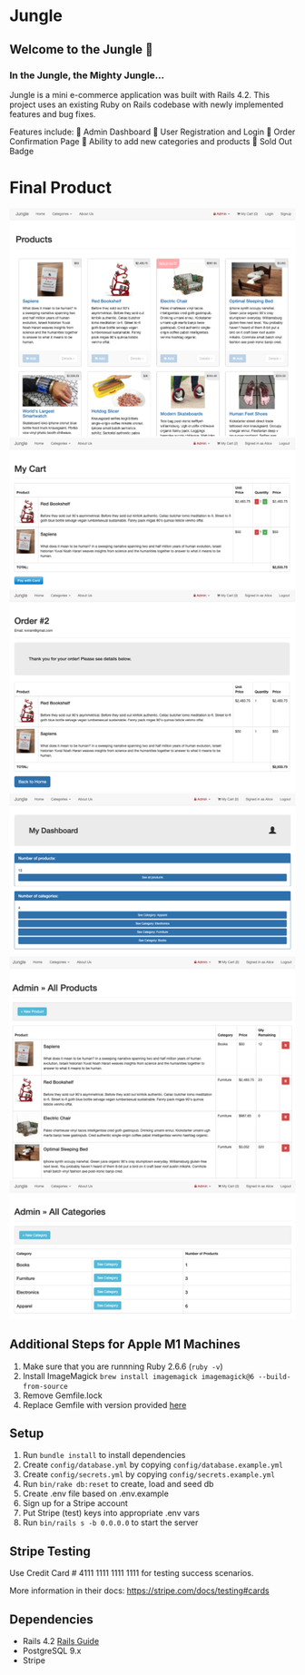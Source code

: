 # Jungle

## Welcome to the Jungle 🦧

### In the Jungle, the Mighty Jungle... 

Jungle is a mini e-commerce application was built with Rails 4.2. This project uses an existing Ruby on Rails codebase with newly implemented features and bug fixes.

Features include:
🛒 Admin Dashboard
🛒 User Registration and Login
🛒 Order Confirmation Page
🛒 Ability to add new categories and products
🛒 Sold Out Badge

# Final Product

!["Homepage"](/docs/homepage.png)
!["My Cart"](/docs/my-cart.png)
!["Order Confirmation"](/docs/orders-confirm.png)
!["Admin Dashboard"](/docs/admin-dash.png)
!["Products Dashboard"](/docs/products-dash.png)
!["Categories Dashboard"](/docs/categories-dash.png)

## Additional Steps for Apple M1 Machines

1. Make sure that you are runnning Ruby 2.6.6 (`ruby -v`)
1. Install ImageMagick `brew install imagemagick imagemagick@6 --build-from-source`
2. Remove Gemfile.lock
3. Replace Gemfile with version provided [here](https://gist.githubusercontent.com/FrancisBourgouin/831795ae12c4704687a0c2496d91a727/raw/ce8e2104f725f43e56650d404169c7b11c33a5c5/Gemfile)

## Setup

1. Run `bundle install` to install dependencies
2. Create `config/database.yml` by copying `config/database.example.yml`
3. Create `config/secrets.yml` by copying `config/secrets.example.yml`
4. Run `bin/rake db:reset` to create, load and seed db
5. Create .env file based on .env.example
6. Sign up for a Stripe account
7. Put Stripe (test) keys into appropriate .env vars
8. Run `bin/rails s -b 0.0.0.0` to start the server

## Stripe Testing

Use Credit Card # 4111 1111 1111 1111 for testing success scenarios.

More information in their docs: <https://stripe.com/docs/testing#cards>

## Dependencies

* Rails 4.2 [Rails Guide](http://guides.rubyonrails.org/v4.2/)
* PostgreSQL 9.x
* Stripe

